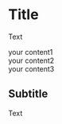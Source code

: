 
# Title

Text

<link rel="stylesheet" type="text/css" href="https://cdn.jsdelivr.net/npm/slick-carousel@1.8.1/slick/slick.css"/>
<script type="text/javascript" src="https://code.jquery.com/jquery-1.11.0.min.js"></script>
<script type="text/javascript" src="https://code.jquery.com/jquery-migrate-1.2.1.min.js"></script>
<script src="https://cdnjs.cloudflare.com/ajax/libs/slick-carousel/1.8.1/slick.min.js"></script>

<div class="your-class">
    <div>your content1</div>
    <div>your content2</div>
    <div>your content3</div>
</div>

<script type="text/javascript">
    $(document).ready(function(){
        $('.your-class').slick();
    });
</script>

## Subtitle

Text
